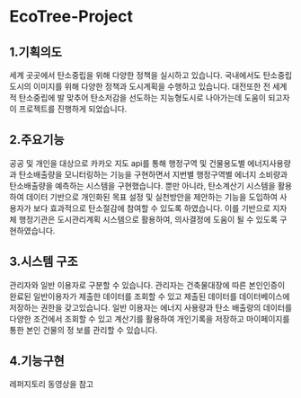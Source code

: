 # EcoTree-Project

## 1.기획의도

세계 곳곳에서 탄소중립을 위해 다양한 정책을 실시하고 있습니다. 국내에서도 탄소중립 도시의 이미지를 위해 다양한 정책과 도시계획을 수행하고 있습니다. 대전또한 전 세계적 탄소중립에 발 맞추어 탄소저감을 선도하는 지능형도시로 나아가는데 도움이 되고자 이 프로젝트를 진행하게 되었습니다.

## 2.주요기능

공공 및 개인을 대상으로 카카오 지도 api를 통해 행정구역 및 건물용도별 에너지사용량과 탄소배출량을 모니터링하는 기능을 구현하면서 지번별 행정구역별 에너지 소비량과 탄소배출량을 예측하는 시스템을 구현했습니다. 뿐만 아니라, 탄소계산기 시스템을 활용하여 데이터 기반으로 개인화된 목표 설정 및 실천방안을 제안하는 기능을 도입하여 사용자가 보다 효과적으로 탄소절감에 참여할 수 있도록 하였습니다. 이를 기반으로 지자체 행정기관은 도시관리계획 시스템으로 활용하여, 의사결정에 도움이 될 수 있도록 구현하였습니다.

## 3.시스템 구조
관리자와 일반 이용자로 구분할 수 있습니다. 관리자는 건축물대장에 따른 본인인증이 완료된 일반이용자가 제출한 데이터를 조회할 수 있고 제출된 데이터를 데이터베이스에 저장하는 권한을 갖고있습니다. 일반 이용자는 에너지 사용량과 탄소 배출량의 데이터를 다양한 조건에서 조회할 수 있고 계산기를 활용하여 개인기록을 저장하고 마이페이지를 통한 본인 건물의 정
보를 관리할 수 있습니다.

## 4.기능구현
레퍼지토리 동영상을 참고
